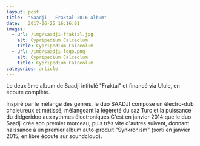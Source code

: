 ```yaml
---
layout: post
title:  "Saadji - Fraktal 2016 album"
date:   2017-06-25 16:16:01
images:
  - url: /img/saadji-fraktal.jpg
    alt: Cypripedium Calceolum
    title: Cypripedium Calceolum
  - url: /img/saadji-logo.png
    alt: Cypripedium Calceolum
    title: Cypripedium Calceolum
categories: article
---
```


Le deuxième album de Saadji intitulé "Fraktal" et financé via Ulule, en écoute complète.

Inspiré par le mélange des genres, le duo SAADJI compose un électro-dub chaleureux et métissé, mélangeant la légèreté du saz Turc et la puissance du didgeridoo aux rythmes électroniques.C'est en janvier 2014 que le duo Saadji crée son premier morceau, puis très vite d'autres suivent, donnant naissance à un premier album auto-produit "Synkronism" (sorti en janvier 2015, en libre écoute sur soundcloud).
